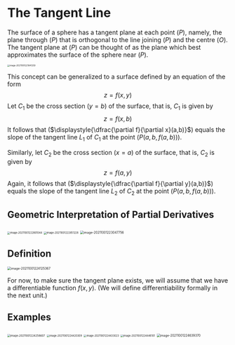 # The Tangent Line

The surface of a sphere has a tangent plane at each point \($P$\), namely, the plane through \($P$\) that is orthogonal to the line joining \($P$\) and the centre \($O$\). The tangent plane at \($P$\) can be thought of as the plane which best approximates the surface of the sphere near \($P$\).

<img src="D:\dev\AllNote\.mdnote\assets\image-20211001221641259.png" alt="image-20211001221641259" style="zoom:33%;" />

This concept can be generalized to a surface defined by an equation of the form
$$
z=f(x,y)
$$
Let $C_{1}$ be the cross section \($y=b$\) of the surface, that is, $C_{1}$ is given by
$$
z=f(x,b)
$$
It follows that \($\displaystyle{\dfrac{\partial f}{\partial x}(a,b)}$\) equals the slope of the tangent line $L_{1}$ of $C_{1}$ at the point $(P(a,b,f(a,b)))$.

Similarly, let $C_{2}$ be the cross section \($x=a$\) of the surface, that is, $C_{2}$ is given by
$$
z=f(a,y)
$$
Again, it follows that ($\displaystyle{\dfrac{\partial f}{\partial y}(a,b)}$) equals the slope of the tangent line $L_2$ of $C_2$ at the point $(P(a,b,f(a,b)))$.

## Geometric Interpretation of Partial Derivatives

<img src="D:\dev\AllNote\.mdnote\assets\image-20211001222801044.png" alt="image-20211001222801044" style="zoom:40%;" />

<img src="D:\dev\AllNote\.mdnote\assets\image-20211001222851228.png" alt="image-20211001222851228" style="zoom:40%;" />

<img src="D:\dev\AllNote\.mdnote\assets\image-20211001223047756.png" alt="image-20211001223047756" style="zoom:50%;" />

## Definition

<img src="D:\dev\AllNote\.mdnote\assets\image-20211001224125367.png" alt="image-20211001224125367" style="zoom:50%;" />

For now, to make sure the tangent plane exists, we will assume that we have a differentiable function $f(x,y)$. (We will define differentiability formally in the next unit.)

## Examples

<img src="D:\dev\AllNote\.mdnote\assets\image-20211001224258607.png" alt="image-20211001224258607" style="zoom:43%;" />

<img src="D:\dev\AllNote\.mdnote\assets\image-20211001224420309.png" alt="image-20211001224420309" style="zoom:40%;" />

<img src="D:\dev\AllNote\.mdnote\assets\image-20211001224433023.png" alt="image-20211001224433023" style="zoom:40%;" />

<img src="D:\dev\AllNote\.mdnote\assets\image-20211001224446101.png" alt="image-20211001224446101" style="zoom:40%;" />

<img src="D:\dev\AllNote\.mdnote\assets\image-20211001224639370.png" alt="image-20211001224639370" style="zoom:50%;" />